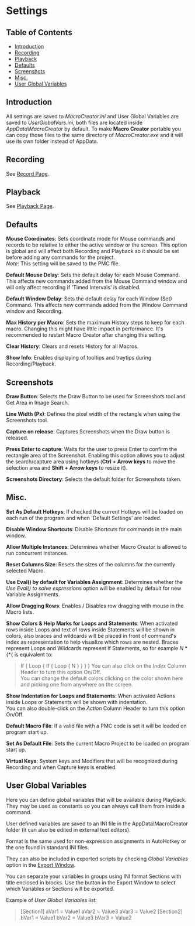 ﻿# Settings

## Table of Contents

* [Introduction](#introduction)
* [Recording](#recording)
* [Playback](#playback)
* [Defaults](#defaults)
* [Screenshots](#screenshots)
* [Misc.](#misc.)
* [User Global Variables](#user-global-variables)

## Introduction

All settings are saved to *MacroCreator.ini* and User Global Variables are saved to *UserGlobalVars.ini*, both files are located inside *AppData\MacroCreator* by default. To make **Macro Creator** portable you can copy those files to the same directory of *MacroCreator.exe* and it will use its own folder instead of AppData.

## Recording

See [Record Page](p2-Record.html#recording-options).

## Playback

See [Playback Page](p3-Playback.html#playback-options).

## Defaults

**Mouse Coordinates**: Sets coordinate mode for Mouse commands and records to be relative to either the active window or the screen. This option is global and will affect both Recording and Playback so it should be set before adding any commands for the project.  
*Note*: This setting will be saved to the PMC file.

**Default Mouse Delay**: Sets the default delay for each Mouse Command. This affects new commands added from the Mouse Command window and will only affect recording if 'Timed Intervals' is disabled.

**Default Window Delay**: Sets the default delay for each Window (Set) Command. This affects new commands added from the Window Command window and Recording.

**Max History per Macro**: Sets the maximum History steps to keep for each macro. Changing this might have little impact in performance. It's recommended to restart Macro Creator after changing this setting.

**Clear History**: Clears and resets History for all Macros.

**Show Info**: Enables displaying of tooltips and traytips during Recording/Playback.

## Screenshots

**Draw Button**: Selects the Draw Button to be used for Screenshots tool and Get Area in Image Search.

**Line Width (Px)**: Defines the pixel width of the rectangle when using the Screenshots tool.

**Capture on release**: Captures Screenshots when the Draw button is released.

**Press Enter to capture**: Waits for the user to press Enter to confirm the rectangle area of the Screenshot. Enabling this option allows you to adjust the search/capture area using hotkeys (**Ctrl + Arrow keys** to move the selection area and **Shift + Arrow keys** to resize it).

**Screenshots Directory**: Selects the default folder for Screenshots taken.

## Misc.

**Set As Default Hotkeys**: If checked the current Hotkeys will be loaded on each run of the program and when 'Default Settings' are loaded.

**Disable Window Shortcuts**: Disable Shortcuts for commands in the main window.

**Allow Multiple Instances**: Determines whether Macro Creator is allowed to run concurrent instances.

**Reset Columns Size**: Resets the sizes of the columns for the currently selected Macro.

**Use Eval() by default for Variables Assignment**: Determines whether the *Use Eval() to solve expressions* option will be enabled by default for new Variable Assignments.

**Allow Dragging Rows**: Enables / Disables row dragging with mouse in the Macro lists.

**Show Colors & Help Marks for Loops and Statements**: When activated rows inside Loops and text of rows inside Statements will be shown in colors, also braces and wildcards will be placed in front of command's index as representation to help visualize which rows are nested. Braces represent Loops and Wildcards represent If Statements, so for example *N* \*{\*{ is equivalent to:  
> If
> {
> 	Loop
> 	{
> 		If
> 		{
> 			Loop
> 			{
> 				N
> 			}
> 		}
> 	}
> }
You can also click on the *Index* Column Header to turn this option On/Off.  
You can change the default colors clicking on the color shown here and picking one from anywhere on the screen.  

**Show Indentation for Loops and Statements**: When activated Actions inside Loops or Statements will be shown with indentation.  
You can also double-click on the *Action* Column Header to turn this option On/Off.  

**Default Macro File**: If a valid file with a PMC code is set it will be loaded on program start up.

**Set As Default File**: Sets the current Macro Project to be loaded on program start up.

**Virtual Keys**: System keys and Modifiers that will be recognized during Recording and when Capture keys is enabled.

## User Global Variables

Here you can define global variables that will be available during Playback. They may be used as constants so you can always call them from inside a command.  

User defined variables are saved to an INI file in the AppData\MacroCreator folder (it can also be edited in external text editors).

Format is the same used for non-expression assignments in AutoHotkey or the one found in standard INI files.  

They can also be included in exported scripts by checking *Global Variables* option in the [Export Window](p5-Export.html).  

You can separate your variables in groups using INI format Sections with title enclosed in brocks. Use the button in the Export Window to select which Variables or Sections will be exported.  

Example of *User Global Variables* list:

> [Section1]
> aVar1 = Value1
> aVar2 = Value3
> aVar3 = Value2
> [Section2]
> bVar1 = Value1
> bVar2 = Value3
> bVar3 = Value2

